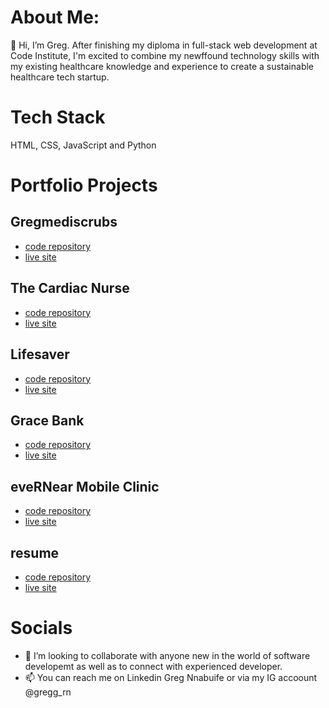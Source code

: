 # About Me:
👋 Hi, I’m Greg. After finishing my diploma in full-stack web development at Code Institute, I'm excited to combine my newffound technology skills with my existing healthcare knowledge and experience to create a sustainable healthcare tech startup. 

# Tech Stack
HTML, CSS, JavaScript and Python

# Portfolio Projects
## Gregmediscrubs
- [code repository](https://github.com/gozygreg/gregmediscrubs)
- [live site](https://gregmediscrubs.herokuapp.com/)
    
## The Cardiac Nurse
- [code repository](https://github.com/gozygreg/The-Cardiac-Nurse)
- [live site](http://cardiacnurseblog.herokuapp.com/)
    
## Lifesaver
- [code repository](https://github.com/gozygreg/lifesaver)
- [live site](https://gozygreg.github.io/lifesaver/)
    
## Grace Bank
- [code repository](https://github.com/gozygreg/grace-bank-plc)
- [live site](https://grace-bank.herokuapp.com/)
    
## eveRNear Mobile Clinic
- [code repository](https://github.com/gozygreg/evernear)
- [live site](https://gozygreg.github.io/evernear/)

## resume
- [code repository](https://github.com/gozygreg/resume)
- [live site](https://gozygreg-resume-ivnfiyivo76.ws-eu96b.gitpod.io/)
    
# Socials
- 💞️ I’m looking to collaborate with anyone new in the world of software developemt as well as to connect with experienced developer.
- 📫 You can reach me on Linkedin Greg Nnabuife or via my IG accoount @gregg_rn 

<!---
gozygreg/gozygreg is a ✨ special ✨ repository because its `README.md` (this file) appears on your GitHub profile.
You can click the Preview link to take a look at your changes.
--->
